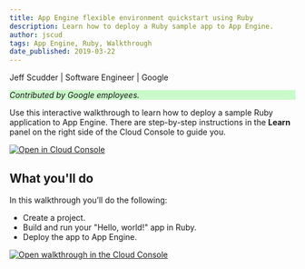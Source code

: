 ```yaml
---
title: App Engine flexible environment quickstart using Ruby
description: Learn how to deploy a Ruby sample app to App Engine.
author: jscud
tags: App Engine, Ruby, Walkthrough
date_published: 2019-03-22
---
```


Jeff Scudder | Software Engineer | Google

<p style="background-color:#CAFACA;"><i>Contributed by Google employees.</i></p>

Use this interactive walkthrough to learn how to deploy a sample Ruby 
application to App Engine. There are step-by-step instructions in the 
**Learn** panel on the right side of the Cloud Console to guide you.

[![Open in Cloud Console](https://walkthroughs.googleusercontent.com/tutorial/resources/open-in-console-button.svg)](https://console.cloud.google.com/getting-started?tutorial=ruby_mvms_quickstart)

## What you'll do

In this walkthrough you’ll do the following:

* Create a project.
* Build and run your "Hello, world!" app in Ruby.
* Deploy the app to App Engine.

[![Open walkthrough in the Cloud Console](https://storage.googleapis.com/gcp-community/tutorials/ruby-mvms-quickstart/tutorial.png)](https://console.cloud.google.com/getting-started?tutorial=ruby_mvms_quickstart)
